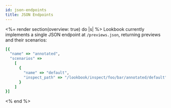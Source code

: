 ```yaml
---
id: json-endpoints
title: JSON Endpoints
---
```


<%= render section(overview: true) do |s| %>
  Lookbook currently implements a single JSON endpoint at `/previews.json`, returning previews and their scenarios:

  ```ruby
  [{
    "name" => "annotated",
    "scenarios" =>
      [
        {
          "name" => "default",
          "inspect_path" => "/lookbook/inspect/foo/bar/annotated/default"
        }
      ]
  }]
  ```
<% end %>
